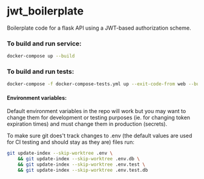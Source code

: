 # jwt_boilerplate
Boilerplate code for a flask API using a JWT-based authorization scheme.

### To build and run service:
```bash
docker-compose up --build
```

### To build and run tests:
```bash
docker-compose -f docker-compose-tests.yml up --exit-code-from web --build
```

#### Environment variables:
Default environment variables in the repo will work but you may want to change them for development or testing purposes (ie. for changing token expiration times) and must change them in production (secrets).

To make sure git does't track changes to .env (the default values are used for CI testing and should stay as they are) files run:
```bash
git update-index --skip-worktree .env \
    && git update-index --skip-worktree .env.db \
    && git update-index --skip-worktree .env.test \
    && git update-index --skip-worktree .env.test.db
```
